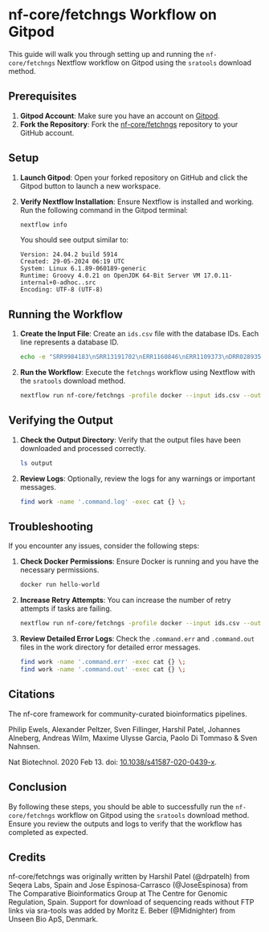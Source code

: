 # nf-core/fetchngs Workflow on Gitpod

This guide will walk you through setting up and running the `nf-core/fetchngs` Nextflow workflow on Gitpod using the `sratools` download method.

## Prerequisites

1. **Gitpod Account**: Make sure you have an account on [Gitpod](https://www.gitpod.io/).
2. **Fork the Repository**: Fork the [nf-core/fetchngs](https://github.com/nf-core/fetchngs) repository to your GitHub account.

## Setup

1. **Launch Gitpod**: Open your forked repository on GitHub and click the Gitpod button to launch a new workspace.

2. **Verify Nextflow Installation**: Ensure Nextflow is installed and working. Run the following command in the Gitpod terminal:
   ```sh
   nextflow info
   ```
   You should see output similar to:
   ```
   Version: 24.04.2 build 5914
   Created: 29-05-2024 06:19 UTC
   System: Linux 6.1.89-060189-generic
   Runtime: Groovy 4.0.21 on OpenJDK 64-Bit Server VM 17.0.11-internal+0-adhoc..src
   Encoding: UTF-8 (UTF-8)
   ```

## Running the Workflow

1. **Create the Input File**: Create an `ids.csv` file with the database IDs. Each line represents a database ID.

   ```sh
   echo -e "SRR9984183\nSRR13191702\nERR1160846\nERR1109373\nDRR028935\nDRR026872" > ids.csv
   ```

2. **Run the Workflow**: Execute the `fetchngs` workflow using Nextflow with the `sratools` download method.
   ```sh
   nextflow run nf-core/fetchngs -profile docker --input ids.csv --outdir output --download_method sratools
   ```

## Verifying the Output

1. **Check the Output Directory**: Verify that the output files have been downloaded and processed correctly.

   ```sh
   ls output
   ```

2. **Review Logs**: Optionally, review the logs for any warnings or important messages.
   ```sh
   find work -name '.command.log' -exec cat {} \;
   ```

## Troubleshooting

If you encounter any issues, consider the following steps:

1. **Check Docker Permissions**: Ensure Docker is running and you have the necessary permissions.

   ```sh
   docker run hello-world
   ```

2. **Increase Retry Attempts**: You can increase the number of retry attempts if tasks are failing.

   ```sh
   nextflow run nf-core/fetchngs -profile docker --input ids.csv --outdir output --download_method sratools -resume -retry 3
   ```

3. **Review Detailed Error Logs**: Check the `.command.err` and `.command.out` files in the work directory for detailed error messages.
   ```sh
   find work -name '.command.err' -exec cat {} \;
   find work -name '.command.out' -exec cat {} \;
   ```

## Citations

The nf-core framework for community-curated bioinformatics pipelines.

Philip Ewels, Alexander Peltzer, Sven Fillinger, Harshil Patel, Johannes Alneberg, Andreas Wilm, Maxime Ulysse Garcia, Paolo Di Tommaso & Sven Nahnsen.

Nat Biotechnol. 2020 Feb 13. doi: [10.1038/s41587-020-0439-x](https://doi.org/10.1038/s41587-020-0439-x).

## Conclusion

By following these steps, you should be able to successfully run the `nf-core/fetchngs` workflow on Gitpod using the `sratools` download method. Ensure you review the outputs and logs to verify that the workflow has completed as expected.

## Credits

nf-core/fetchngs was originally written by Harshil Patel (@drpatelh) from Seqera Labs, Spain and Jose Espinosa-Carrasco (@JoseEspinosa) from The Comparative Bioinformatics Group at The Centre for Genomic Regulation, Spain. Support for download of sequencing reads without FTP links via sra-tools was added by Moritz E. Beber (@Midnighter) from Unseen Bio ApS, Denmark.

